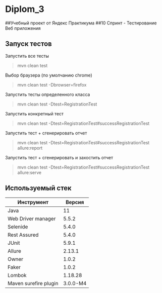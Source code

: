 # Diplom_3

##Учебный проект от Яндекс Практикума
##10 Спринт - Тестирование Веб приложения

## Запуск тестов
Запустить все тесты
> mvn clean test

Выбор браузера (по умолчанию chrome)
> mvn clean test -Dbrowser=firefox

Запустить тесты определенного класса
> mvn clean test -Dtest=RegistrationTest

Запустить конкретный тест
> mvn clean test -Dtest=RegistrationTest#successRegistrationTest

Запустить тест + сгенерировать отчет
> mvn clean test -Dtest=RegistrationTest#successRegistrationTest allure:report

Запустить тест + сгенерировать и захостить отчет
> mvn clean test -Dtest=RegistrationTest#successRegistrationTest allure:serve

## Используемый стек
| Инструмент  | Версия |
| ------------- | ------------- |
| Java  | 11  |
| Web Driver manager  | 5.5.2  |
| Selenide  | 5.4.0  |
| Rest Assured  | 5.4.0  |
| JUnit  |  5.9.1|
| Allure  | 2.13.1|
| Owner  | 1.0.2  |
| Faker  | 1.0.2  |
| Lombok  | 1.18.28  |
| Maven surefire plugin  | 3.0.0-M4 |